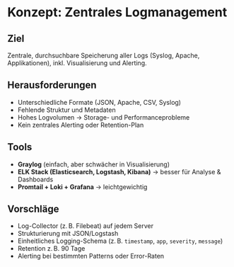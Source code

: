 # Konzept: Zentrales Logmanagement

## Ziel
Zentrale, durchsuchbare Speicherung aller Logs (Syslog, Apache, Applikationen), inkl. Visualisierung und Alerting.

## Herausforderungen
- Unterschiedliche Formate (JSON, Apache, CSV, Syslog)
- Fehlende Struktur und Metadaten
- Hohes Logvolumen → Storage- und Performanceprobleme
- Kein zentrales Alerting oder Retention-Plan

## Tools
- **Graylog** (einfach, aber schwächer in Visualisierung)
- **ELK Stack (Elasticsearch, Logstash, Kibana)** → besser für Analyse & Dashboards
- **Promtail + Loki + Grafana** → leichtgewichtig

## Vorschläge
- Log-Collector (z. B. Filebeat) auf jedem Server
- Strukturierung mit JSON/Logstash
- Einheitliches Logging-Schema (z. B. `timestamp`, `app`, `severity`, `message`)
- Retention z. B. 90 Tage
- Alerting bei bestimmten Patterns oder Error-Raten
